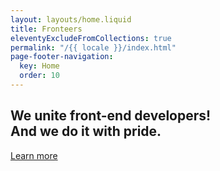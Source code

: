 ```yaml
---
layout: layouts/home.liquid
title: Fronteers
eleventyExcludeFromCollections: true
permalink: "/{{ locale }}/index.html"
page-footer-navigation:
  key: Home
  order: 10
---
```


## We unite front-end developers! <br /> And we do it with pride.

<a href="{{locale}}/join-us/" class="button button-greater-than">Learn more</a>
